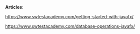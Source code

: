 **Articles**:

https://www.swtestacademy.com/getting-started-with-javafx/

https://www.swtestacademy.com/database-operations-javafx/

